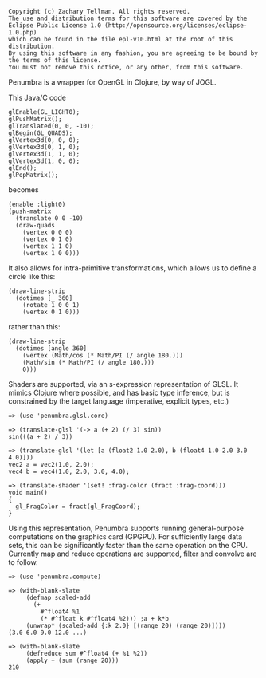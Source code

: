     Copyright (c) Zachary Tellman. All rights reserved.
    The use and distribution terms for this software are covered by the
    Eclipse Public License 1.0 (http://opensource.org/licenses/eclipse-1.0.php)
    which can be found in the file epl-v10.html at the root of this distribution.
    By using this software in any fashion, you are agreeing to be bound by
    the terms of this license.
    You must not remove this notice, or any other, from this software.

Penumbra is a wrapper for OpenGL in Clojure, by way of JOGL.

This Java/C code

	glEnable(GL_LIGHT0);
	glPushMatrix();
	glTranslated(0, 0, -10);
	glBegin(GL_QUADS);
	glVertex3d(0, 0, 0);
	glVertex3d(0, 1, 0);
	glVertex3d(1, 1, 0);
	glVertex3d(1, 0, 0);
	glEnd();
	glPopMatrix();
	
becomes

	(enable :light0)
	(push-matrix
	  (translate 0 0 -10)
	  (draw-quads
	    (vertex 0 0 0)
		(vertex 0 1 0)
		(vertex 1 1 0)
		(vertex 1 0 0)))


It also allows for intra-primitive transformations, which allows us to define a circle like this:

	(draw-line-strip
  	  (dotimes [_ 360]
        (rotate 1 0 0 1)
    	(vertex 0 1 0)))

rather than this:

	(draw-line-strip
  	  (dotimes [angle 360]
        (vertex (Math/cos (* Math/PI (/ angle 180.)))
        (Math/sin (* Math/PI (/ angle 180.)))
        0)))

Shaders are supported, via an s-expression representation of GLSL.  It mimics Clojure where possible, and has basic type inference, but is constrained by the target language (imperative, explicit types, etc.)  

	=> (use 'penumbra.glsl.core)
	
	=> (translate-glsl '(-> a (+ 2) (/ 3) sin))
	sin(((a + 2) / 3))
	
	=> (translate-glsl '(let [a (float2 1.0 2.0), b (float4 1.0 2.0 3.0 4.0)]))
	vec2 a = vec2(1.0, 2.0);
	vec4 b = vec4(1.0, 2.0, 3.0, 4.0);

	=> (translate-shader '(set! :frag-color (fract :frag-coord)))
	void main()
	{
	  gl_FragColor = fract(gl_FragCoord);
	}
	
Using this representation, Penumbra supports running general-purpose computations on the graphics card (GPGPU).  For sufficiently large data sets, this can be significantly faster than the same operation on the CPU. Currently map and reduce operations are supported, filter and convolve are to follow.

	=> (use 'penumbra.compute)

  	=> (with-blank-slate
	     (defmap scaled-add
	       (+ 
		     #^float4 %1 
		     (* #^float k #^float4 %2))) ;a + k*b
	     (unwrap* (scaled-add {:k 2.0} [(range 20) (range 20)])))
	(3.0 6.0 9.0 12.0 ...)
	
	=> (with-blank-slate
	     (defreduce sum #^float4 (+ %1 %2))
	     (apply + (sum (range 20)))
	210

